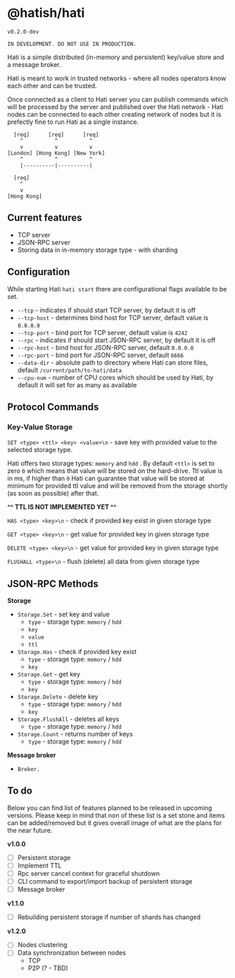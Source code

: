 # @hatish/hati

`v0.2.0-dev`

```
IN DEVELOPMENT. DO NOT USE IN PRODUCTION.
```

Hati is a simple distributed (in-memory and persistent) key/value store and a message broker.

Hati is meant to work in trusted networks - where all nodes operators know each other and can be trusted.

Once connected as a client to Hati server you can publish commands which will be processed by the server and published over the Hati network - Hati nodes can be connected to each other creating network of nodes but it is prefectly fine to run Hati as a single instance.

```
  [req]      [req]      [req]
    ^          ^          ^
    v          v          v
[London] [Hong Kong] [New York]
    ^          ^          ^
    |----------|----------|
```

```
  [req]
    ^
    v
[Hong Kong]
```

## Current features

- TCP server
- JSON-RPC server
- Storing data in in-memory storage type - with sharding

## Configuration

While starting Hati `hati start` there are configurational flags available to be set.

- `--tcp` - indicates if should start TCP server, by default it is off
- `--tcp-host` - determines bind host for TCP server, default value is `0.0.0.0`
- `--tcp-port` - bind port for TCP server, default value is `4242`
- `--rpc` - indicates if should start JSON-RPC server, by default it is off 
- `--rpc-host` - bind host for JSON-RPC server, default `0.0.0.0`
- `--rpc-port` - bind port for JSON-RPC server, default `6666`
- `--data-dir` - absolute path to directory where Hati can store files, default `/current/path/to-hati/data`
- `--cpu-num` - number of CPU cores which should be used by Hati, by default it will set for as many as available

## Protocol Commands

### Key-Value Storage

`SET <type> <ttl> <key> <value>\n` - save key with provided value to the selected storage type.

Hati offers two storage types: `memory` and `hdd` . By default `<ttl>` is set to zero `0` which means that value will be stored on the hard-drive. Ttl value is in ms, if higher than `0` Hati can guarantee that value will be stored at minimum for provided ttl value and will be removed from the storage shortly (as soon as possible) after that.

**^^ TTL IS NOT IMPLEMENTED YET ^^**

`HAS <type> <key>\n` - check if provided key exist in given storage type

`GET <type> <key>\n` - get value for provided key in given storage type

`DELETE <type> <key>\n` - get value for provided key in given storage type

`FLUSHALL <type>\n` - flush (delete) all data from given storage type

## JSON-RPC Methods

**Storage**
- `Storage.Set` - set key and value
  - `type` - storage type: `memory` / `hdd`
  - `key`
  - `value`
  - `ttl`
- `Storage.Has` - check if provided key exist
    - `type` - storage type: `memory` / `hdd`
    - `key`
- `Storage.Get` - get key
    - `type` - storage type: `memory` / `hdd`
    - `key`
- `Storage.Delete` - delete key
    - `type` - storage type: `memory` / `hdd`
    - `key`
- `Storage.FlushAll` - deletes all keys
    - `type` - storage type: `memory` / `hdd`
- `Storage.Count` - returns number of keys
    - `type` - storage type: `memory` / `hdd`

**Message broker**
- `Broker.`

## To do
Below you can find list of features planned to be released in upcoming versions. 
Please keep in mind that non of these list is a set stone and items can be added/removed 
but it gives overall image of what are the plans for the near future.

**v1.0.0**
- [ ] Persistent storage
- [ ] Implement TTL
- [ ] Rpc server cancel context for graceful shutdown
- [ ] CLI command to export/import backup of persistent storage 
- [ ] Message broker

**v1.1.0**
- [ ] Rebuilding persistent storage if number of shards has changed

**v1.2.0**
- [ ] Nodes clustering
- [ ] Data synchronization between nodes
  - TCP
  - P2P (? - TBD)
